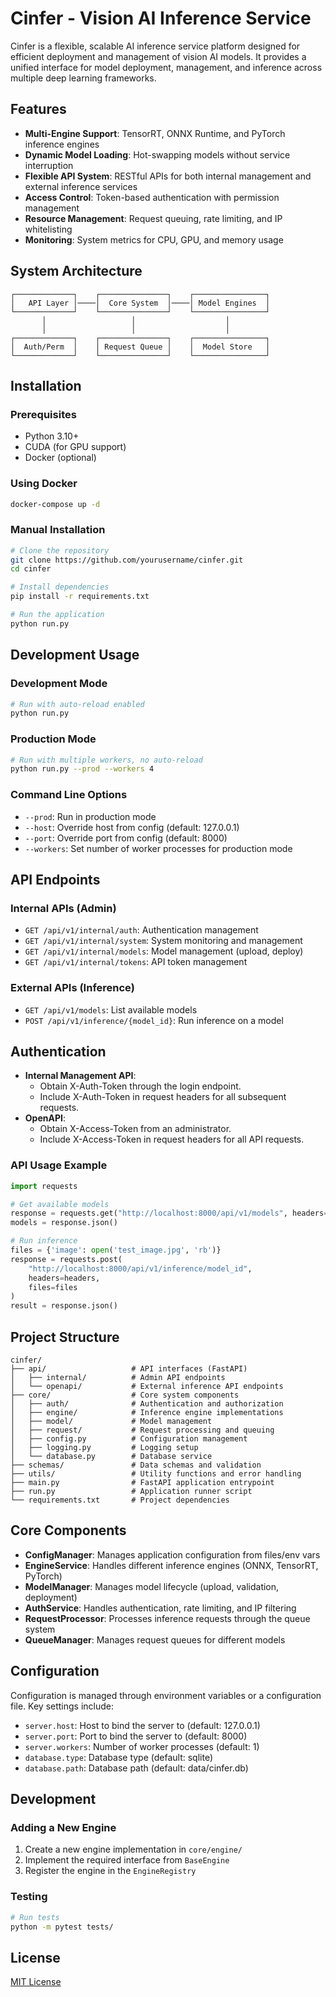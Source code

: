 # Cinfer - Vision AI Inference Service

Cinfer is a flexible, scalable AI inference service platform designed for efficient deployment and management of vision AI models. It provides a unified interface for model deployment, management, and inference across multiple deep learning frameworks.

## Features

- **Multi-Engine Support**: TensorRT, ONNX Runtime, and PyTorch inference engines
- **Dynamic Model Loading**: Hot-swapping models without service interruption
- **Flexible API System**: RESTful APIs for both internal management and external inference services
- **Access Control**: Token-based authentication with permission management
- **Resource Management**: Request queuing, rate limiting, and IP whitelisting
- **Monitoring**: System metrics for CPU, GPU, and memory usage

## System Architecture

```
┌─────────────┐    ┌───────────────┐    ┌────────────────┐
│   API Layer │────│  Core System  │────│ Model Engines  │
└─────────────┘    └───────────────┘    └────────────────┘
       │                   │                    │
       │                   │                    │
┌─────────────┐    ┌───────────────┐    ┌────────────────┐
│  Auth/Perm  │    │ Request Queue │    │  Model Store   │
└─────────────┘    └───────────────┘    └────────────────┘
```

## Installation

### Prerequisites
- Python 3.10+
- CUDA (for GPU support)
- Docker (optional)

### Using Docker
```bash
docker-compose up -d
```

### Manual Installation
```bash
# Clone the repository
git clone https://github.com/yourusername/cinfer.git
cd cinfer

# Install dependencies
pip install -r requirements.txt

# Run the application
python run.py
```

## Development Usage

### Development Mode
```bash
# Run with auto-reload enabled
python run.py
```

### Production Mode
```bash
# Run with multiple workers, no auto-reload
python run.py --prod --workers 4
```

### Command Line Options
- `--prod`: Run in production mode
- `--host`: Override host from config (default: 127.0.0.1)
- `--port`: Override port from config (default: 8000)
- `--workers`: Set number of worker processes for production mode

## API Endpoints

### Internal APIs (Admin)
- `GET /api/v1/internal/auth`: Authentication management
- `GET /api/v1/internal/system`: System monitoring and management
- `GET /api/v1/internal/models`: Model management (upload, deploy)
- `GET /api/v1/internal/tokens`: API token management

### External APIs (Inference)
- `GET /api/v1/models`: List available models
- `POST /api/v1/inference/{model_id}`: Run inference on a model


## Authentication

- **Internal Management API**:
  - Obtain X-Auth-Token through the login endpoint.
  - Include X-Auth-Token in request headers for all subsequent requests.
- **OpenAPI**:
  - Obtain X-Access-Token from an administrator.
  - Include X-Access-Token in request headers for all API requests.

### API Usage Example
```python
import requests

# Get available models
response = requests.get("http://localhost:8000/api/v1/models", headers=headers)
models = response.json()

# Run inference
files = {'image': open('test_image.jpg', 'rb')}
response = requests.post(
    "http://localhost:8000/api/v1/inference/model_id",
    headers=headers,
    files=files
)
result = response.json()
```

## Project Structure

```
cinfer/
├── api/                   # API interfaces (FastAPI)
│   ├── internal/          # Admin API endpoints
│   └── openapi/           # External inference API endpoints
├── core/                  # Core system components
│   ├── auth/              # Authentication and authorization
│   ├── engine/            # Inference engine implementations
│   ├── model/             # Model management
│   ├── request/           # Request processing and queuing
│   ├── config.py          # Configuration management
│   ├── logging.py         # Logging setup
│   └── database.py        # Database service
├── schemas/               # Data schemas and validation
├── utils/                 # Utility functions and error handling
├── main.py                # FastAPI application entrypoint
├── run.py                 # Application runner script
└── requirements.txt       # Project dependencies
```

## Core Components

- **ConfigManager**: Manages application configuration from files/env vars
- **EngineService**: Handles different inference engines (ONNX, TensorRT, PyTorch)
- **ModelManager**: Manages model lifecycle (upload, validation, deployment)
- **AuthService**: Handles authentication, rate limiting, and IP filtering
- **RequestProcessor**: Processes inference requests through the queue system
- **QueueManager**: Manages request queues for different models

## Configuration

Configuration is managed through environment variables or a configuration file. Key settings include:

- `server.host`: Host to bind the server to (default: 127.0.0.1)
- `server.port`: Port to bind the server to (default: 8000)
- `server.workers`: Number of worker processes (default: 1)
- `database.type`: Database type (default: sqlite)
- `database.path`: Database path (default: data/cinfer.db)

## Development

### Adding a New Engine
1. Create a new engine implementation in `core/engine/`
2. Implement the required interface from `BaseEngine`
3. Register the engine in the `EngineRegistry`

### Testing
```bash
# Run tests
python -m pytest tests/
```

## License

[MIT License](LICENSE)

